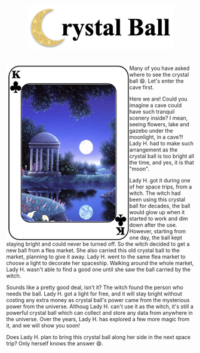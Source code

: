 <p align="center">
<img src="https://github.com/lady-h-world/My_Garden/blob/main/images/Crystal_Ball_images/crystal_ball_title.png" width="390" height="119" />
</p>

#


<p>
<img align="left" src="https://github.com/lady-h-world/My_Garden/blob/main/images/Crystal_Ball_images/crystal_ball.png" width="330" height="470" />

Many of you have asked where to see the crystal ball 😄. Let's enter the cave first.
  
Here we are! Could you imagine a cave could have such tranquil scenery inside? I mean, seeing flowers, lake and gazebo under the moonlight, in a cave?! Lady H. had to make such arrangement as the crystal ball is too bright all the time, and yes, it is that "moon". 
  
Lady H. got it during one of her space trips, from a witch. The witch had been using this crystal ball for decades, the ball would glow up when it started to work and dim down after the use. However, starting from one day, the ball kept staying bright and could never be turned off. So the witch decided to get a new ball from a flea market. She also carried this old crystal ball to the market, planning to give it away. Lady H. went to the same flea market to choose a light to decorate her spaceship. Walking around the whole market, Lady H. wasn't able to find a good one until she saw the ball carried by the witch.

Sounds like a pretty good deal, isn't it? The witch found the person who needs the ball. Lady H. got a light for free, and it will stay bright without costing any extra money as crystal ball's power came from the mysterious power from the universe. Althoug Lady H. can't use it as the witch, it's still a powerful crystal ball which can collect and store any data from anywhere in the universe. Over the years, Lady H. has explored a few more magic from it, and we will show you soon!

Does Lady H. plan to bring this crystal ball along her side in the next space trip? Only herself knows the answer 😄.

</p>
<p>&nbsp;</p>
<p>&nbsp;</p>
